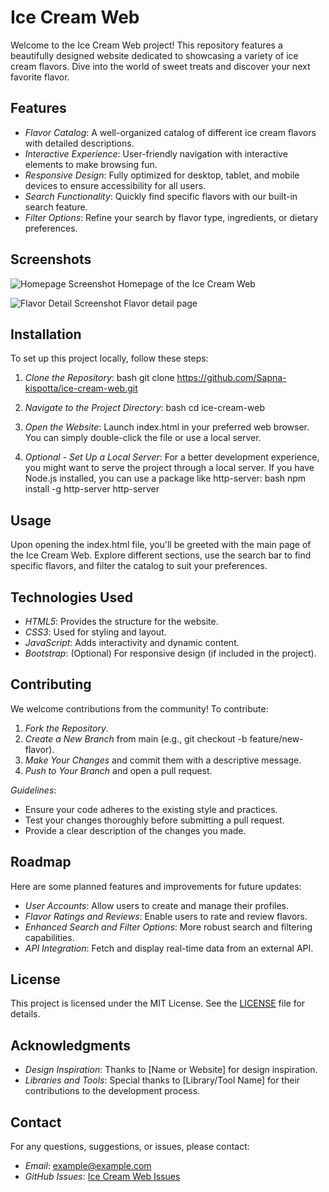 # Ice Cream Web

Welcome to the Ice Cream Web project! This repository features a beautifully designed website dedicated to showcasing a variety of ice cream flavors. Dive into the world of sweet treats and discover your next favorite flavor.

## Features

- *Flavor Catalog*: A well-organized catalog of different ice cream flavors with detailed descriptions.
- *Interactive Experience*: User-friendly navigation with interactive elements to make browsing fun.
- *Responsive Design*: Fully optimized for desktop, tablet, and mobile devices to ensure accessibility for all users.
- *Search Functionality*: Quickly find specific flavors with our built-in search feature.
- *Filter Options*: Refine your search by flavor type, ingredients, or dietary preferences.

## Screenshots

![Homepage Screenshot](docs/screenshot-homepage.png)
Homepage of the Ice Cream Web

![Flavor Detail Screenshot](docs/screenshot-flavor-detail.png)
Flavor detail page

## Installation

To set up this project locally, follow these steps:

1. *Clone the Repository*:
   bash
   git clone https://github.com/Sapna-kispotta/ice-cream-web.git
   

2. *Navigate to the Project Directory*:
   bash
   cd ice-cream-web
   

3. *Open the Website*:
   Launch index.html in your preferred web browser. You can simply double-click the file or use a local server.

4. *Optional - Set Up a Local Server*:
   For a better development experience, you might want to serve the project through a local server. If you have Node.js installed, you can use a package like http-server:
   bash
   npm install -g http-server
   http-server
   

## Usage

Upon opening the index.html file, you'll be greeted with the main page of the Ice Cream Web. Explore different sections, use the search bar to find specific flavors, and filter the catalog to suit your preferences.

## Technologies Used

- *HTML5*: Provides the structure for the website.
- *CSS3*: Used for styling and layout.
- *JavaScript*: Adds interactivity and dynamic content.
- *Bootstrap*: (Optional) For responsive design (if included in the project).

## Contributing

We welcome contributions from the community! To contribute:

1. *Fork the Repository*.
2. *Create a New Branch* from main (e.g., git checkout -b feature/new-flavor).
3. *Make Your Changes* and commit them with a descriptive message.
4. *Push to Your Branch* and open a pull request.

*Guidelines*:
- Ensure your code adheres to the existing style and practices.
- Test your changes thoroughly before submitting a pull request.
- Provide a clear description of the changes you made.

## Roadmap

Here are some planned features and improvements for future updates:

- *User Accounts*: Allow users to create and manage their profiles.
- *Flavor Ratings and Reviews*: Enable users to rate and review flavors.
- *Enhanced Search and Filter Options*: More robust search and filtering capabilities.
- *API Integration*: Fetch and display real-time data from an external API.

## License

This project is licensed under the MIT License. See the [LICENSE](LICENSE) file for details.

## Acknowledgments

- *Design Inspiration*: Thanks to [Name or Website] for design inspiration.
- *Libraries and Tools*: Special thanks to [Library/Tool Name] for their contributions to the development process.

## Contact

For any questions, suggestions, or issues, please contact:

- *Email*: example@example.com
- *GitHub Issues*: [Ice Cream Web Issues](https://github.com/Sapna-kispotta/ice-cream-web/issues)
